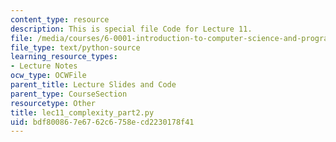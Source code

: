 ```yaml
---
content_type: resource
description: This is special file Code for Lecture 11.
file: /media/courses/6-0001-introduction-to-computer-science-and-programming-in-python-fall-2016/bdf800867e6762c6758ecd2230178f41_lec11_complexity_part2.py
file_type: text/python-source
learning_resource_types:
- Lecture Notes
ocw_type: OCWFile
parent_title: Lecture Slides and Code
parent_type: CourseSection
resourcetype: Other
title: lec11_complexity_part2.py
uid: bdf80086-7e67-62c6-758e-cd2230178f41
---
```

